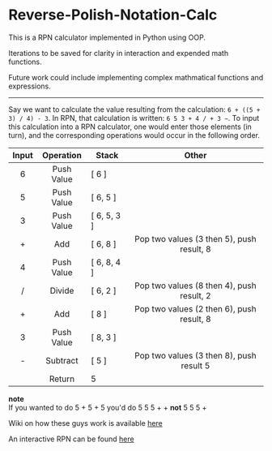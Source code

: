 # Reverse-Polish-Notation-Calc
This is a RPN calculator implemented in Python using OOP. 

Iterations to be saved for clarity in interaction and expended math functions. 

Future work could include implementing complex mathmatical functions and expressions.

----

Say we want to calculate the value resulting from the calculation: `6 + ((5 + 3) / 4) - 3`. In RPN, that calculation is written: `6 5 3 + 4 / + 3 −`. To input this calculation into a RPN calculator, one would enter those elements (in turn), and the corresponding operations would occur in the following order.


| Input |  Operation   |    Stack    |                   Other                   |
|:-----:|:------------:| ----------- |:-----------------------------------------:|
|   6   |  Push Value  | [ 6 ]       |                                           |
|   5   |  Push Value  | [ 6, 5 ]    |                                           |
|   3   |  Push Value  | [ 6, 5, 3 ] |                                           |
|   +   |     Add      | [ 6, 8 ]    | Pop two values (3 then 5), push result, 8 |
|   4   |  Push Value  | [ 6, 8, 4 ] |                                           |
|   /   |    Divide    | [ 6, 2 ]    | Pop two values (8 then 4), push result, 2 |
|   +   |     Add      | [ 8 ]       | Pop two values (2 then 6), push result, 8 |
|   3   |  Push Value  | [ 8, 3 ]    |                                           |
|   -   |   Subtract   | [ 5 ]       | Pop two values (3 then 8), push result  5 |
|       |    Return    |   5         |                                           |

__note__  
If you wanted to do 5 + 5 + 5 you'd do 5 5 5 + + __not__ 5 5 5 +  

Wiki on how these guys work is available [here](https://en.wikipedia.org/wiki/Reverse_Polish_notation)

An interactive RPN can be found [here](http://www.meta-calculator.com/learning-lab/reverse-polish-notation-calculator.php)

